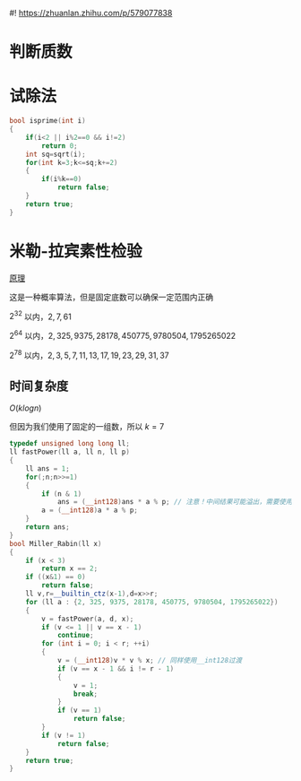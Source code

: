#! https://zhuanlan.zhihu.com/p/579077838
# 判断质数
# 试除法
```c++
bool isprime(int i)
{
    if(i<2 || i%2==0 && i!=2)
        return 0;
    int sq=sqrt(i);
    for(int k=3;k<=sq;k+=2)
    {
        if(i%k==0)
            return false;
    }
    return true;
}
```
# 米勒-拉宾素性检验
[原理](https://zhuanlan.zhihu.com/p/220203643)

这是一种概率算法，但是固定底数可以确保一定范围内正确

$2^{32}$ 以内，$2,7,61$

$2^{64}$ 以内，$2,325,9375,28178,450775,9780504,1795265022$

$2^{78}$ 以内，$2,3,5,7,11,13,17,19,23,29,31,37$
## 时间复杂度
$O(klog n)$

但因为我们使用了固定的一组数，所以 $k=7$
```c++
typedef unsigned long long ll;
ll fastPower(ll a, ll n, ll p)
{
    ll ans = 1;
    for(;n;n>>=1)
    {
        if (n & 1)
            ans = (__int128)ans * a % p; // 注意！中间结果可能溢出，需要使用__int128过渡
        a = (__int128)a * a % p;
    }
    return ans;
}
bool Miller_Rabin(ll x)
{
    if (x < 3)
        return x == 2;
    if ((x&1) == 0)
        return false;
    ll v,r=__builtin_ctz(x-1),d=x>>r;
    for (ll a : {2, 325, 9375, 28178, 450775, 9780504, 1795265022})
    {
        v = fastPower(a, d, x);
        if (v <= 1 || v == x - 1)
            continue;
        for (int i = 0; i < r; ++i)
        {
            v = (__int128)v * v % x; // 同样使用__int128过渡
            if (v == x - 1 && i != r - 1)
            {
                v = 1;
                break;
            }
            if (v == 1)
                return false;
        }
        if (v != 1)
            return false;
    }
    return true;
}
```